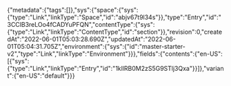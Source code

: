 {"metadata":{"tags":[]},"sys":{"space":{"sys":{"type":"Link","linkType":"Space","id":"abjv67t9l34s"}},"type":"Entry","id":"3CClB3reLOo4fCADYuPFQN","contentType":{"sys":{"type":"Link","linkType":"ContentType","id":"section"}},"revision":0,"createdAt":"2022-06-01T05:03:28.690Z","updatedAt":"2022-06-01T05:04:31.705Z","environment":{"sys":{"id":"master-starter-v2","type":"Link","linkType":"Environment"}}},"fields":{"contents":{"en-US":[{"sys":{"type":"Link","linkType":"Entry","id":"1kllRB0M2zS5G9STlj3Qxa"}}]},"variant":{"en-US":"default"}}}
